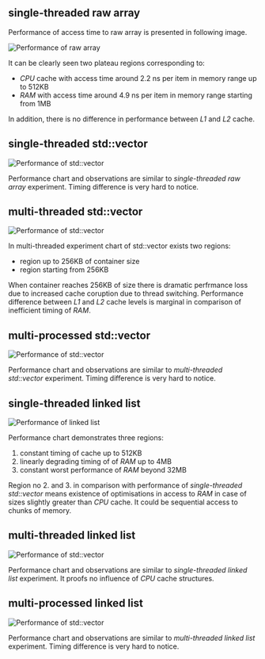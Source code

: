 ## single-threaded raw array

Performance of access time to raw array is presented in following image.

![Performance of raw array](gcc/plot_array_st.png "Performance of raw array")

It can be clearly seen two plateau regions corresponding to:
- *CPU* cache with access time around 2.2 ns per item in memory range up to 512KB
- *RAM* with access time around 4.9 ns per item in memory range starting from 1MB

In addition, there is no difference in performance between *L1* and *L2* cache.



## single-threaded std::vector

![Performance of std::vector](gcc/plot_vector_st.png "Performance of std::vector")

Performance chart and observations are similar to *single-threaded raw array* experiment. Timing difference is very hard to notice.



## multi-threaded std::vector

![Performance of std::vector](gcc/plot_vector_mt.png "Performance of std::vector")

In multi-threaded experiment chart of std::vector exists two regions:
- region up to 256KB of container size
- region starting from 256KB

When container reaches 256KB of size there is dramatic perfrmance loss due to increased cache coruption due to thread switching. Performance difference between *L1* and *L2* cache levels is marginal in comparison of inefficient timing of *RAM*. 



## multi-processed std::vector

![Performance of std::vector](gcc/plot_vector_mp.png "Performance of std::vector")

Performance chart and observations are similar to *multi-threaded std::vector* experiment. Timing difference is very hard to notice.



## single-threaded linked list

![Performance of linked list](gcc/plot_cllist_st.png "Performance of linked list")

Performance chart demonstrates three regions:
1. constant timing of cache up to 512KB
2. linearly degrading timing of of *RAM* up to 4MB
3. constant worst performance of *RAM* beyond 32MB

Region no 2. and 3. in comparison with performance of *single-threaded std::vector* means existence of optimisations in access to *RAM* in case of sizes slightly greater than *CPU* cache. It could be sequential access to chunks of memory.



## multi-threaded linked list

![Performance of std::vector](gcc/plot_cllist_mt.png "Performance of linked list")

Performance chart and observations are similar to *single-threaded linked list* experiment. It proofs no influence of *CPU* cache structures.



## multi-processed linked list

![Performance of std::vector](gcc/plot_cllist_mp.png "Performance of linked list")

Performance chart and observations are similar to *multi-threaded linked list* experiment. Timing difference is very hard to notice.


